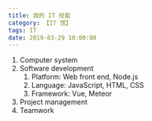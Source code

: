 ```yaml
---
title: 我的 IT 技能
category: 【IT 馆】
tags: IT
date: 2019-03-29 10:00:00
---
```


1. Computer system
2. Software development
    1. Platform: Web front end, Node.js
    2. Language: JavaScript, HTML, CSS
    3. Framework: Vue, Meteor
3. Project management
4. Teamwork
